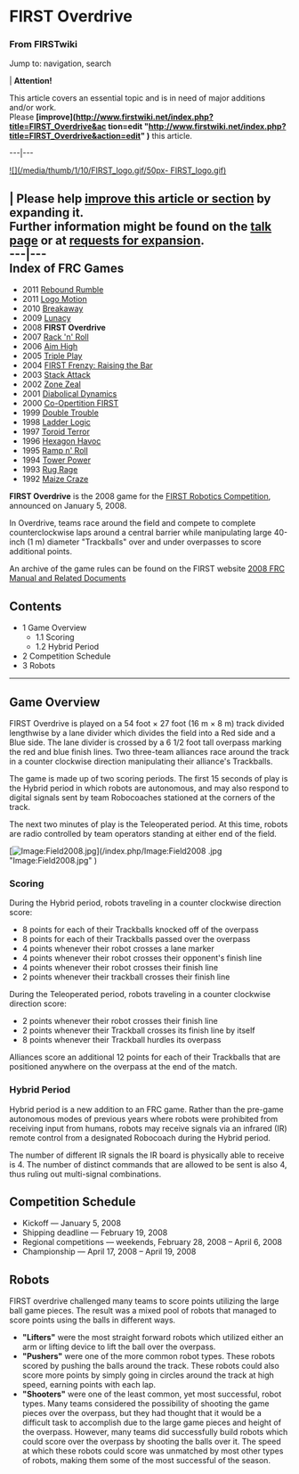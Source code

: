 

# FIRST Overdrive

### From FIRSTwiki

Jump to: navigation, search

| **Attention!**  

This article covers an essential topic and is in need of major additions
and/or work.  
Please **[improve](http://www.firstwiki.net/index.php?title=FIRST_Overdrive&ac
tion=edit
"http://www.firstwiki.net/index.php?title=FIRST_Overdrive&action=edit" )**
this article.  
  
---|---  
  
[![](/media/thumb/1/10/FIRST_logo.gif/50px-
FIRST_logo.gif)](/index.php/Image:FIRST_logo.gif "" )

| **Please help [improve this article or
section](http://www.firstwiki.net/index.php?title=FIRST_Overdrive&action=edit
"http://www.firstwiki.net/index.php?title=FIRST_Overdrive&action=edit" ) by
expanding it.**  
Further information might be found on the [talk
page](/index.php?title=Talk:FIRST_Overdrive&action=edit "Talk:FIRST Overdrive"
) or at [requests for expansion](/index.php/FIRSTwiki:Requests_for_expansion
"FIRSTwiki:Requests for expansion" ).  
---|---  
Index of FRC Games  
---  
  
  * 2011 [Rebound Rumble](/index.php/Rebound_Rumble "Rebound Rumble" )
  * 2011 [Logo Motion](/index.php/Logo_Motion "Logo Motion" )
  * 2010 [Breakaway](/index.php/Breakaway "Breakaway" )
  * 2009 [Lunacy](/index.php/Lunacy "Lunacy" )
  * 2008 **FIRST Overdrive**
  * 2007 [Rack 'n' Roll](/index.php/Rack_%27n%27_Roll "Rack 'n' Roll" )
  * 2006 [Aim High](/index.php/Aim_High "Aim High" )
  * 2005 [Triple Play](/index.php/Triple_Play "Triple Play" )
  * 2004 [FIRST Frenzy: Raising the Bar](/index.php/FIRST_Frenzy:_Raising_the_Bar "FIRST Frenzy: Raising the Bar" )
  * 2003 [Stack Attack](/index.php/Stack_Attack "Stack Attack" )
  * 2002 [Zone Zeal](/index.php/Zone_Zeal "Zone Zeal" )
  * 2001 [Diabolical Dynamics](/index.php/Diabolical_Dynamics "Diabolical Dynamics" )
  * 2000 [Co-Opertition FIRST](/index.php/Co-Opertition_FIRST "Co-Opertition FIRST" )
  * 1999 [Double Trouble](/index.php/Double_Trouble "Double Trouble" )
  * 1998 [Ladder Logic](/index.php/Ladder_Logic "Ladder Logic" )
  * 1997 [Toroid Terror](/index.php/Toroid_Terror "Toroid Terror" )
  * 1996 [Hexagon Havoc](/index.php/Hexagon_Havoc "Hexagon Havoc" )
  * 1995 [Ramp n' Roll](/index.php/Ramp_n%27_Roll "Ramp n' Roll" )
  * 1994 [Tower Power](/index.php/Tower_Power "Tower Power" )
  * 1993 [Rug Rage](/index.php/Rug_Rage "Rug Rage" )
  * 1992 [Maize Craze](/index.php/Maize_Craze "Maize Craze" )  
  
  

**FIRST Overdrive** is the 2008 game for the [FIRST Robotics Competition](/index.php/FIRST_Robotics_Competition "FIRST Robotics Competition" ), announced on January 5, 2008. 

In Overdrive, teams race around the field and compete to complete
counterclockwise laps around a central barrier while manipulating large
40-inch (1 m) diameter "Trackballs" over and under overpasses to score
additional points.

An archive of the game rules can be found on the FIRST website [2008 FRC
Manual and Related
Documents](http://www.usfirst.org/roboticsprograms/frc/content.aspx?id=9152
"http://www.usfirst.org/roboticsprograms/frc/content.aspx?id=9152" )

## Contents

  * 1 Game Overview
    * 1.1 Scoring
    * 1.2 Hybrid Period
  * 2 Competition Schedule
  * 3 Robots  
---  
  

## Game Overview

FIRST Overdrive is played on a 54 foot × 27 foot (16 m × 8 m) track divided
lengthwise by a lane divider which divides the field into a Red side and a
Blue side. The lane divider is crossed by a 6 1/2 foot tall overpass marking
the red and blue finish lines. Two three-team alliances race around the track
in a counter clockwise direction manipulating their alliance's Trackballs.

The game is made up of two scoring periods. The first 15 seconds of play is
the Hybrid period in which robots are autonomous, and may also respond to
digital signals sent by team Robocoaches stationed at the corners of the
track.

The next two minutes of play is the Teleoperated period. At this time, robots
are radio controlled by team operators standing at either end of the field.

[![Image:Field2008.jpg](/media/d/df/Field2008.jpg)](/index.php/Image:Field2008
.jpg "Image:Field2008.jpg" )


### Scoring

During the Hybrid period, robots traveling in a counter clockwise direction
score:

  * 8 points for each of their Trackballs knocked off of the overpass 
  * 8 points for each of their Trackballs passed over the overpass 
  * 4 points whenever their robot crosses a lane marker 
  * 4 points whenever their robot crosses their opponent's finish line 
  * 4 points whenever their robot crosses their finish line 
  * 2 points whenever their trackball crosses their finish line 

During the Teleoperated period, robots traveling in a counter clockwise
direction score:

  * 2 points whenever their robot crosses their finish line 
  * 2 points whenever their Trackball crosses its finish line by itself 
  * 8 points whenever their Trackball hurdles its overpass 

Alliances score an additional 12 points for each of their Trackballs that are
positioned anywhere on the overpass at the end of the match.


### Hybrid Period

Hybrid period is a new addition to an FRC game. Rather than the pre-game
autonomous modes of previous years where robots were prohibited from receiving
input from humans, robots may receive signals via an infrared (IR) remote
control from a designated Robocoach during the Hybrid period.

The number of different IR signals the IR board is physically able to receive
is 4. The number of distinct commands that are allowed to be sent is also 4,
thus ruling out multi-signal combinations.


## Competition Schedule

  * Kickoff — January 5, 2008 
  * Shipping deadline — February 19, 2008 
  * Regional competitions — weekends, February 28, 2008 – April 6, 2008 
  * Championship — April 17, 2008 – April 19, 2008 


## Robots

FIRST overdrive challenged many teams to score points utilizing the large ball
game pieces. The result was a mixed pool of robots that managed to score
points using the balls in different ways.

  * **"Lifters"** were the most straight forward robots which utilized either an arm or lifting device to lift the ball over the overpass. 
  * **"Pushers"** were one of the more common robot types. These robots scored by pushing the balls around the track. These robots could also score more points by simply going in circles around the track at high speed, earning points with each lap. 
  * **"Shooters"** were one of the least common, yet most successful, robot types. Many teams considered the possibility of shooting the game pieces over the overpass, but they had thought that it would be a difficult task to accomplish due to the large game pieces and height of the overpass. However, many teams did successfully build robots which could score over the overpass by shooting the balls over it. The speed at which these robots could score was unmatched by most other types of robots, making them some of the most successful of the season. 

